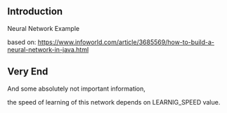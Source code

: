 
## Introduction

  Neural Network Example

  based on: https://www.infoworld.com/article/3685569/how-to-build-a-neural-network-in-java.html


## Very End

  And some absolutely not important information,

  the speed of learning of this network depends on LEARNIG_SPEED value.
